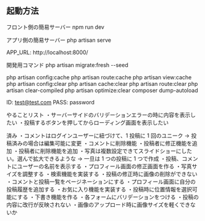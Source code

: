 ## 起動方法

フロント側の簡易サーバー
npm run dev

アプリ側の簡易サーバー
php artisan serve

APP_URL: http://localhost:8000/

開発用コマンド
php artisan migrate:fresh --seed

php artisan config:cache
php artisan route:cache
php artisan view:cache
php artisan config:clear
php artisan cache:clear
php artisan route:clear
php artisan clear-compiled
php artisan optimize:clear
composer dump-autoload

ID: test@test.com
PASS: password

やることリスト
・サーバーサイドのバリデーションエラーの時に内容を表示したい
・投稿するボタンを押してからローディング画面を表示したい

済み
・コメントはログインユーザーに紐づけて、1 投稿に 1 回のユニーク -> 投稿済みの場合は編集可能に変更
・コメントに削除機能
・投稿者に修正機能を追加
・投稿者に削除機能を追加
・写真は複数設定できてスライドショーにしたい。選んで拡大できるような → 一旦は 1 つの投稿に 1 つで作成
・投稿、コメントにユーザーの名前を表示する
・プロフィール画面の修正画面を作る
・写真サイズを調整する
・検索機能を実装する
・投稿の修正時に画像の削除ができない
・コメントと投稿一覧をページネーションにする
・プロフィール画面に自分の投稿履歴を追加する
・お気に入り機能を実装する
・投稿時に位置情報を選択可能にする
・下書き機能を作る
・各フォームにバリデーションをつける
・投稿の内容に改行が反映されない
・画像のアップロード時に画像サイズを軽くできないか
